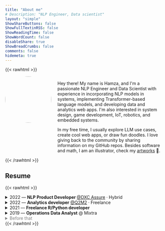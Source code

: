 ```yaml
---
title: "About me"
# Description: "NLP Engineer, Data scientist"
layout: "simple"
ShowShareButtons: false
ShowFullTextinRSS: false
ShowReadingTime: false
ShowWordCount: false
disableShare: true
ShowBreadCrumbs: false
comments: false
hidemeta: true
---
```


{{< rawhtml >}}
<div style="display: flex; gap:20px; justify-content: center;">
  <div style="flex: 1;">
    <img src="/images/me.jpg" width = "150" style="border-radius: 50%;"/>
  </div>
  <div style="flex: 6;">
      <p>Hey there! My name is Hamza, and I'm a passionate NLP Engineer and Data Scientist with experience in incorporating NLP models in systems, implementing Transformer-based language models, and developing data and analytics web apps. I'm also interested in system design, game development, IoT, robotics, and embedded systems.</p>
      <p>In my free time, I usually explore LLM use cases, create cool web apps, or draw fun doodles. I love giving back to the community by sharing information on my GitHub repos. Besides software and math, I am an illustrator, check my <a href="https://www.behance.com/himl">artworks</a> 🎨.</p>
  </div>
</div>
{{< /rawhtml >}}

## Resume

{{< rawhtml >}}
<details>
  <summary>2022 — <b>NLP Product Developer <a href="https://dxc.com/us/en/services/insurance-software-bps/dxc-insurance-software/DXC-Assure-components"></b>@DXC Assure</a> · Hybrid</summary>
  <ul>
    <li>Implemented the continuous training of a BERT based model for the semantic similarity NLP task.</li>
    <li>Developed a Closed-domain Information retieval system using Language models</li>
    <li>Explored scenarios of using LLM in the industry.</li>
  </ul>
</details>

<details>
  <summary>2022 — <b>Analytics developer</b> <a href="https://www.q2m2.com/">@Q2M2</a> · Freelance</summary>
  <ul>
    <li>Developed and Deployed Data & Analytics web apps #Python (Flask), #R (Shiny) #Docker</li>
  </ul>
</details>

<details>
  <summary>2021 — <b>Freelance R/Python developer</b></summary>
  <ul>
    <li>Collaborated with clients to develop Decision-making tools & Analytics web apps.</li>
  </ul>
</details>

<details>
  <summary>2019 — <b>Operations Data Analyst</b> @ Mixtra</summary>
  <ul>
    <li>Developed transportation anomaly detection tool and evaluated fleet mobility and congestion.</li>
  </ul>
</details>

<span style="color: gray;">
<details>
  <summary>Before that</summary>
  <ul>
      <details>
        <summary>2018 — 🎓 Graduated from Ecole Mohammadia d’Ingénieurs - Morocco</summary>
        <ul>
          <li>M.eng. in Industrial engineering,<br>Interested in Applied Machine Learning and control theory.</li>
        </ul>
      </details>
      <details>
        <summary>2014 — 📚 Graduated in Applied Math from Ibn Zohr University</summary>
        <ul>
          <li>Applied math, Physics, and Computer science. <br>Interested in Algebra, Computer graphics, and Understanding the law of Physics.</li>
        </ul>
      </details>
      <details>
        <summary>Before that</summary>
        <ul>
          <li>So you want to know more!<br>In a nutshell, I liked to read science encyclopedias 📚, and drawing a lot 🎨.</li>
        </ul>
      </details>
  </ul>
</details>
</span>
{{< /rawhtml >}}